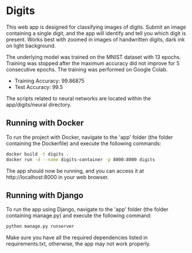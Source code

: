 # Digits

This web app is designed for classifying images of digits. Submit an image containing a single digit, and the app will identify and tell you which digit is present.
Works best with zoomed in images of handwritten digits, dark ink on light background.

The underlying model was trained on the MNIST dataset with 13 epochs. Training was stopped after the maximum accuracy did not improve for 5 consecutive epochs. The training was performed on Google Colab.

- Training Accuracy: 99.86875
- Test Accuracy: 99.5

The scripts related to neural networks are located within the app/digits/neural directory.

## Running with Docker

To run the project with Docker, navigate to the 'app' folder (the folder containing the Dockerfile) and execute the following commands:

```bash
docker build -t digits .
docker run -d --name digits-container -p 8000:8000 digits
```

The app should now be running, and you can access it at http://localhost:8000 in your web browser.

## Running with Django
To run the app using Django, navigate to the 'app' folder (the folder containing manage.py) and execute the following command:

```bash
python manage.py runserver
```

Make sure you have all the required dependencies listed in requirements.txt, otherwise, the app may not work properly.
